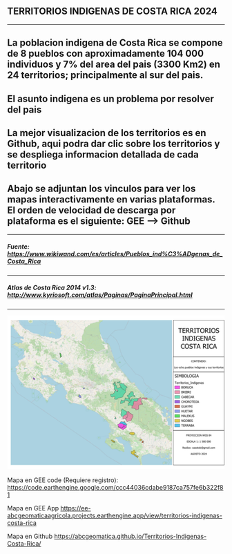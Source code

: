 ## TERRITORIOS INDIGENAS DE COSTA RICA 2024
---
La poblacion indigena de Costa Rica se compone de 8 pueblos con aproximadamente 104 000 individuos y 7% del area del pais (3300 Km2) en 24 territorios; principalmente al sur del pais.
---
El asunto indigena es un problema por resolver del pais
---
La mejor visualizacion de los territorios es en Github, aqui podra dar clic sobre los territorios y se despliega informacion detallada de cada territorio
---
 Abajo se adjuntan los vinculos para ver los mapas interactivamente en varias plataformas.
 El orden de velocidad de descarga por plataforma es el siguiente:  GEE --> Github 
--- 

---
##### Fuente: https://www.wikiwand.com/es/articles/Pueblos_ind%C3%ADgenas_de_Costa_Rica
---
##### Atlas de Costa Rica 2014 v1.3: http://www.kyriosoft.com/atlas/Paginas/PaginaPrincipal.html
---

![Mapa](https://github.com/abcgeomatica/Territorios-Indigenas-Costa-Rica/blob/master/Territorios%20Indigenas.jpg)

Mapa en GEE code (Requiere registro):
https://code.earthengine.google.com/ccc44036cdabe9187ca757fe6b322f81

Mapa en GEE App
https://ee-abcgeomaticaagricola.projects.earthengine.app/view/territorios-indigenas-costa-rica

Mapa en Github
https://abcgeomatica.github.io/Territorios-Indigenas-Costa-Rica/

